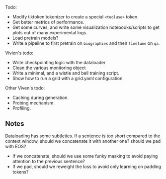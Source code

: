 Todo:
- Modify tiktoken tokenizer to create a special `<tooluse>` token.
- Get better metrics of performance.
- Get some curves, and write some visualization notebooks/scripts to get plots out of many experimental logs.
- Load pretrain models?
- Write a pipeline to first pretrain on `biographies` and then `finetune` on `qa`.

Vivien's todo:
- Write checkpointing logic with the dataloader
- Clean the various monitoring object
- Write a minimal, and a wistle and bell training script.
- Show how to run a grid with a grid.yaml configuration.

Other Viven's todo:
- Caching during generation.
- Probing mechanism.
- Profiling.

## Notes
Dataloading has some subtleties.
If a sentence is too short compared to the context window, should we concatenate it with another one? should we pad with EOS?
- If we concatenate, should we use some funky masking to avoid paying attention to the previous sentence?
- If we pad, should we reweight the loss to avoid only learning on padding tokens?
